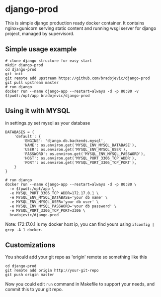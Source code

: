 # django-prod


This is simple django production ready docker container. It contains nginx+gunicorn serving static content and running wsgi server for django project, managed by supervisord.


## Simple usage example

~~~~
# clone django structure for easy start
mkdir django-prod
cd django-prod
git init
git remote add upstream https://github.com/bradojevic/django-prod
git pull upstream master
# run django
docker run --name django-app --restart=always -d -p 80:80 -v $(pwd):/opt/app bradojevic/django-prod
~~~~

## Using it with MYSQL

in settings.py set mysql as your database

~~~~
DATABASES = {
    'default': {
        'ENGINE': 'django.db.backends.mysql',
        'NAME': os.environ.get('MYSQL_ENV_MYSQL_DATABASE'),
        'USER': os.environ.get('MYSQL_ENV_MYSQL_USER'),
        'PASSWORD': os.environ.get('MYSQL_ENV_MYSQL_PASSWORD'),
        'HOST': os.environ.get('MYSQL_PORT_3306_TCP_ADDR'),
        'PORT': os.environ.get('MYSQL_PORT_3306_TCP_PORT'),
    }
}
~~~~

~~~~
# run django
docker run --name django-app --restart=always -d -p 80:80 \
  -v $(pwd):/opt/app \
  -e MYSQL_PORT_3306_TCP_ADDR=172.17.0.1 \
  -e MYSQL_ENV_MYSQL_DATABASE='your db name' \
  -e MYSQL_ENV_MYSQL_USER='your db user' \
  -e MYSQL_ENV_MYSQL_PASSWORD='your db password' \
  -e MYSQL_PORT_3306_TCP_PORT=3306 \
  bradojevic/django-prod
~~~~

Note: 172.17.0.1 is my docker host ip, you can find yours using `ifconfig | grep -A 1 docker`.


## Customizations

You should add your git repo as 'origin' remote so something like this

~~~~
cd django-prod
git remote add origin http://your-git-repo
git push origin master
~~~~

Now you could edit `run` command in Makefile to support your needs, and commit this to your git repo.
